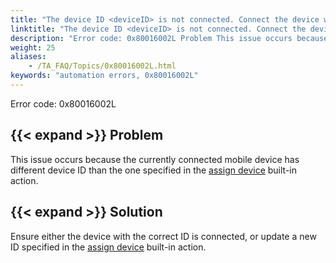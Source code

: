 ```yaml
--- 
title: "The device ID <deviceID> is not connected. Connect the device with the ID <deviceID> or update the unique ID."
linktitle: "The device ID <deviceID> is not connected. Connect the device with the ID <deviceID> or update the unique ID."
description: "Error code: 0x80016002L Problem This issue occurs because the currently connected mobile device has different device ID than the one specified in the assign device built-in action. Solution Ensure ..."
weight: 25
aliases: 
    - /TA_FAQ/Topics/0x80016002L.html
keywords: "automation errors, 0x80016002L"
---
```


Error code: 0x80016002L

## {{< expand >}} Problem

This issue occurs because the currently connected mobile device has different device ID than the one specified in the [assign device](/automation-guide/action-based-testing-language/built-in-actions/system-actions/device/assign-device) built-in action.

## {{< expand >}} Solution

Ensure either the device with the correct ID is connected, or update a new ID specified in the [assign device](/automation-guide/action-based-testing-language/built-in-actions/system-actions/device/assign-device) built-in action.




